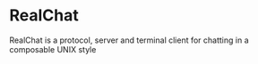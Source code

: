 # RealChat

RealChat is a protocol, server and terminal client for chatting in a composable UNIX style
